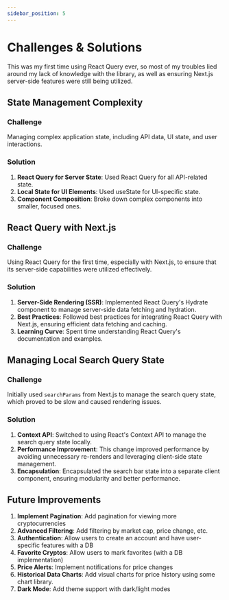 ```yaml
---
sidebar_position: 5
---
```


# Challenges & Solutions

This was my first time using React Query ever, so most of my troubles lied around my lack of knowledge with the library, as well as ensuring Next.js server-side features were still being utilized.

## State Management Complexity

### Challenge

Managing complex application state, including API data, UI state, and user interactions.

### Solution

1. **React Query for Server State**: Used React Query for all API-related state.
2. **Local State for UI Elements**: Used useState for UI-specific state.
3. **Component Composition**: Broke down complex components into smaller, focused ones.

## React Query with Next.js

### Challenge

Using React Query for the first time, especially with Next.js, to ensure that its server-side capabilities were utilized effectively.

### Solution

1. **Server-Side Rendering (SSR)**: Implemented React Query's Hydrate component to manage server-side data fetching and hydration.
2. **Best Practices**: Followed best practices for integrating React Query with Next.js, ensuring efficient data fetching and caching.
3. **Learning Curve**: Spent time understanding React Query's documentation and examples.

## Managing Local Search Query State

### Challenge

Initially used `searchParams` from Next.js to manage the search query state, which proved to be slow and caused rendering issues.

### Solution

1. **Context API**: Switched to using React's Context API to manage the search query state locally.
2. **Performance Improvement**: This change improved performance by avoiding unnecessary re-renders and leveraging client-side state management.
3. **Encapsulation**: Encapsulated the search bar state into a separate client component, ensuring modularity and better performance.

## Future Improvements

1. **Implement Pagination**: Add pagination for viewing more cryptocurrencies
2. **Advanced Filtering**: Add filtering by market cap, price change, etc.
3. **Authentication**: Allow users to create an account and have user-specific features with a DB
4. **Favorite Cryptos**: Allow users to mark favorites (with a DB implementation)
5. **Price Alerts**: Implement notifications for price changes
6. **Historical Data Charts**: Add visual charts for price history using some chart library.
7. **Dark Mode**: Add theme support with dark/light modes
